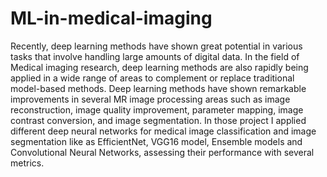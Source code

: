 # ML-in-medical-imaging
Recently, deep learning methods have shown great potential in various tasks that involve handling large amounts of digital data. In the field of Medical imaging research, deep learning methods are also rapidly being applied in a wide range of areas to complement or replace traditional model-based methods. Deep learning methods have shown remarkable improvements in several MR image processing areas such as image reconstruction, image quality improvement, parameter mapping, image contrast conversion, and image segmentation.
In those project I applied different deep neural networks for medical image classification and image segmentation like as EfficientNet, VGG16 model, Ensemble models and Convolutional Neural Networks, assessing their performance with several metrics.
